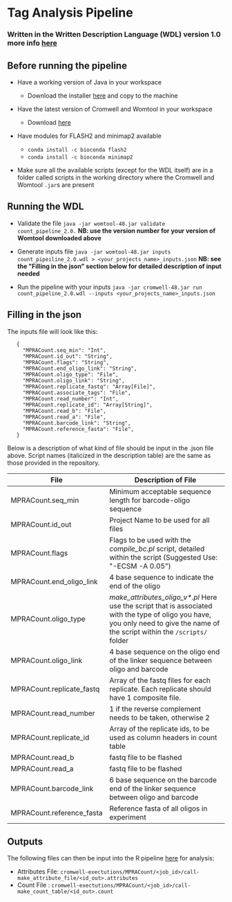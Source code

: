 # Tag Analysis Pipeline
### Written in the Written Description Language (WDL) version 1.0 more info [here](https://github.com/openwdl/wdl)

## Before running the pipeline
* Have a working version of Java in your workspace
  * Download the installer [here](https://www.java.com/en/download/manual.jsp) and copy to the machine

* Have the latest version of Cromwell and Womtool in your workspace
  * Download [here](https://github.com/broadinstitute/cromwell/releases/tag/48)
  
* Have modules for FLASH2 and minimap2 available
  * `conda install -c bioconda flash2 `
  * `conda install -c bioconda minimap2`

* Make sure all the available scripts (except for the WDL itself) are in a folder called scripts in the working directory where the Cromwell and Womtool `.jar`s are present

## Running the WDL
* Validate the file
  `java -jar womtool-48.jar validate count_pipeline_2.0.`
  **NB: use the version number for your version of Womtool downloaded above**

* Generate inputs file
  `java -jar womtool-48.jar inputs count_pipeiline_2.0.wdl > <your_projects_name>_inputs.json`
  **NB: see the "Filling in the json" section below for detailed description of input needed**
 
* Run the pipeline with your inputs
  `java -jar cromwell-48.jar run count_pipeline_2.0.wdl --inputs <your_projects_name>_inputs.json`
  
## Filling in the json
The inputs file will look like this:
  ```
     {
       "MPRACount.seq_min": "Int",
       "MPRACount.id_out": "String",
       "MPRACount.flags": "String",
       "MPRACount.end_oligo_link": "String",
       "MPRACount.oligo_type": "File",
       "MPRACount.oligo_link": "String",
       "MPRACount.replicate_fastq": "Array[File]",
       "MPRACount.associate_tags": "File",
       "MPRACount.read_number": "Int",
       "MPRACount.replicate_id": "Array[String]",
       "MPRACount.read_b": "File",
       "MPRACount.read_a": "File",
       "MPRACount.barcode_link": "String",
       "MPRACount.reference_fasta": "File",
     }
 ```

Below is a description of what kind of file should be input in the .json file above. Script names (italicized in the description table) are the same as those provided in the repository.


**File** | **Description of File**
-------- | -----------------------
MPRACount.seq_min         | Minimum acceptable sequence length for barcode-oligo sequence
MPRACount.id_out          | Project Name to be used for all files
MPRACount.flags           | Flags to be used with the _compile_bc.pl_ script, detailed within the script (Suggested Use: "-ECSM -A 0.05")
MPRACount.end_oligo_link  | 4 base sequence to indicate the end of the oligo
MPRACount.oligo_type      | _make_attributes_oligo_v*.pl_ Here use the script that is associated with the type of oligo you have, you only need to give the name of the script within the `/scripts/` folder
MPRACount.oligo_link      | 4 base sequence on the oligo end of the linker sequence between oligo and barcode
MPRACount.replicate_fastq | Array of the fastq files for each replicate. Each replicate should have 1 composite file.
MPRACount.read_number     | 1 if the reverse complement needs to be taken, otherwise 2
MPRACount.replicate_id    | Array of the replicate ids, to be used as column headers in count table
MPRACount.read_b          | fastq file to be flashed
MPRACount.read_a          | fastq file to be flashed
MPRACount.barcode_link    | 6 base sequence on the barcode end of the linker sequence between oligo and barcode
MPRACount.reference_fasta | Reference fasta of all oligos in experiment


## Outputs
The following files can then be input into the R pipeline [here](https://github.com/tewhey-lab/MPRA_tag_analysis) for analysis:
  * Attributes File: `cromwell-exectutions/MPRACount/<job_id>/call-make_attribute_file/<id_out>.attributes`
  * Count File     : `cromwell-exectutions/MPRACount/<job_id>/call-make_count_table/<id_out>.count`
